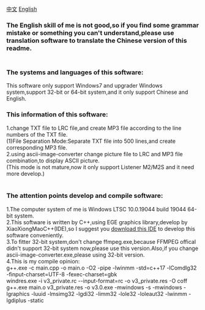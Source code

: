 [中文](https://github.com/WuXiaTux/LRC_Reader/blob/main/README.md) [English](https://github.com/WuXiaTux/LRC_Reader/blob/main/README_ENGLISH.md)

### The English skill of me is not good,so if you find some grammar mistake or something you can't understand,please use translation software to translate the Chinese version of this readme.<br><br>
### The systems and languages of this software:<br>
This software only support Windows7 and upgrader Windows system,support 32-bit or 64-bit system,and it only support Chinese and English.<br>
### This information of this software:<br>
1.change TXT file to LRC file,and create MP3 file according to the line numbers of the TXT file.<br>
(1)File Separation Mode:Separate TXT file into 500 lines,and create corresponding MP3 file.<br>
2.using ascii-image-converter change picture file to LRC and MP3 file combination,to display ASCII picture.<br>
(This mode is not mature,now it only support Listener M2/M2S and it need more develop.)<br><br>
### The attention points develop and compile software:<br>
1.The computer system of me is Windows LTSC 10.0.19044 build 19044 64-bit system.<br>
2.This software is written by C++,using EGE graphics library,develop by XiaoXiongMaoC++(IDE),so I suggest you [download this IDE](http://royqh.net/redpandacpp/download/) to develop this software conveniently.<br>
3.To fitter 32-bit system,don't change ffmpeg.exe,because FFMPEG offical didn't support 32-bit system now,please use this version.Also,if you change ascii-image-converter.exe,please using 32-bit version.<br>
4.This is my compile opinion:<br>
g++.exe -c main.cpp -o main.o   -O2 -pipe -lwinmm -std=c++17 -lComdlg32  -finput-charset=UTF-8 -fexec-charset=gbk <br>
windres.exe -i v3_private.rc --input-format=rc -o v3_private.res -O coff <br>
g++.exe main.o v3_private.res -o v3.0.exe -mwindows -s -mwindows -lgraphics -luuid -lmsimg32 -lgdi32 -limm32 -lole32 -loleaut32 -lwinmm -lgdiplus -static
